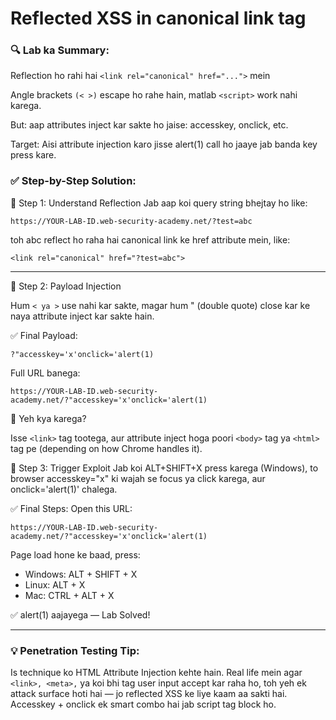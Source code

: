 # Reflected XSS in canonical link tag

### 🔍 Lab ka Summary:

Reflection ho rahi hai ```<link rel="canonical" href="...">``` mein

Angle brackets ```(< >)``` escape ho rahe hain, matlab ```<script>``` work nahi karega.

But: aap attributes inject kar sakte ho jaise: accesskey, onclick, etc.

Target: Aisi attribute injection karo jisse alert(1) call ho jaaye jab banda key press kare.


### ✅ Step-by-Step Solution:

🧠 Step 1: Understand Reflection
Jab aap koi query string bhejtay ho like:

```https://YOUR-LAB-ID.web-security-academy.net/?test=abc```

toh abc reflect ho raha hai canonical link ke href attribute mein, like:

```<link rel="canonical" href="?test=abc">```

---

🎯 Step 2: Payload Injection

Hum ```< ya >``` use nahi kar sakte, magar hum " (double quote) close kar ke naya attribute inject kar sakte hain.

✅ Final Payload:

```?"accesskey='x'onclick='alert(1)```

Full URL banega:

```https://YOUR-LAB-ID.web-security-academy.net/?"accesskey='x'onclick='alert(1)```

🧠 Yeh kya karega?

Isse ```<link>``` tag tootega, aur attribute inject hoga poori ```<body>``` tag ya ```<html>``` tag pe (depending on how Chrome handles it).

🧪 Step 3: Trigger Exploit
Jab koi ALT+SHIFT+X press karega (Windows), to browser accesskey="x" ki wajah se focus ya click karega, aur onclick='alert(1)' chalega.

✅ Final Steps:
Open this URL:

```https://YOUR-LAB-ID.web-security-academy.net/?"accesskey='x'onclick='alert(1)```

Page load hone ke baad, press:

- Windows: ALT + SHIFT + X
- Linux: ALT + X
- Mac: CTRL + ALT + X

✅ alert(1) aajayega — Lab Solved!

---

### 💡 Penetration Testing Tip:
Is technique ko HTML Attribute Injection kehte hain. Real life mein agar ```<link>, <meta>,``` ya koi bhi tag
user input accept kar raha ho, toh yeh ek attack surface hoti hai — jo reflected
XSS ke liye kaam aa sakti hai. Accesskey + onclick ek smart combo hai jab script tag block ho.
